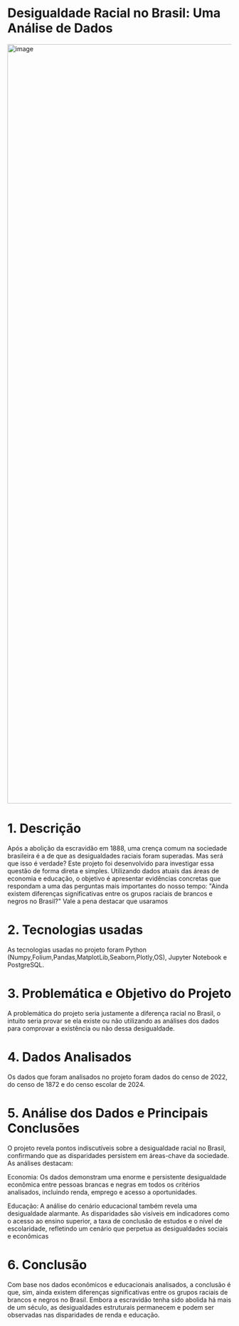 # Desigualdade Racial no Brasil: Uma Análise de Dados

<img width="2560" height="1707" alt="image" src="https://github.com/user-attachments/assets/e4539cff-988b-4645-8a05-61a987eab984" />

# 1. Descrição

Após a abolição da escravidão em 1888, uma crença comum na sociedade brasileira é a de que as desigualdades raciais foram superadas. Mas será que isso é verdade? Este projeto foi desenvolvido para investigar essa questão de forma direta e simples.
Utilizando dados atuais das áreas de economia e educação, o objetivo é apresentar evidências concretas que respondam a uma das perguntas mais importantes do nosso tempo: "Ainda existem diferenças significativas entre os grupos raciais de brancos e negros no Brasil?"
Vale a pena destacar que usaramos 


# 2. Tecnologias usadas

As tecnologias usadas no projeto foram Python (Numpy,Folium,Pandas,MatplotLib,Seaborn,Plotly,OS), Jupyter Notebook e PostgreSQL.

# 3. Problemática e Objetivo do Projeto 

A problemática do projeto seria justamente a diferença racial no Brasil, o intuito seria provar se ela existe ou não utilizando as análises dos dados para comprovar a existência ou não dessa desigualdade.

# 4. Dados Analisados

Os dados que foram analisados no projeto foram dados do censo de 2022, do censo de 1872 e do censo escolar de 2024.

# 5. Análise dos Dados e Principais Conclusões

O projeto revela pontos indiscutíveis sobre a desigualdade racial no Brasil, confirmando que as disparidades persistem em áreas-chave da sociedade. As análises destacam:

Economia: Os dados demonstram uma enorme e persistente desigualdade econômica entre pessoas brancas e negras em todos os critérios analisados, incluindo renda, emprego e acesso a oportunidades.

Educação: A análise do cenário educacional também revela uma desigualdade alarmante. As disparidades são visíveis em indicadores como o acesso ao ensino superior, a taxa de conclusão de estudos e o nível de escolaridade, refletindo um cenário que perpetua as desigualdades sociais e econômicas

# 6. Conclusão

Com base nos dados econômicos e educacionais analisados, a conclusão é que, sim, ainda existem diferenças significativas entre os grupos raciais de brancos e negros no Brasil. Embora a escravidão tenha sido abolida há mais de um século, as desigualdades estruturais permanecem e podem ser observadas nas disparidades de renda e educação.




